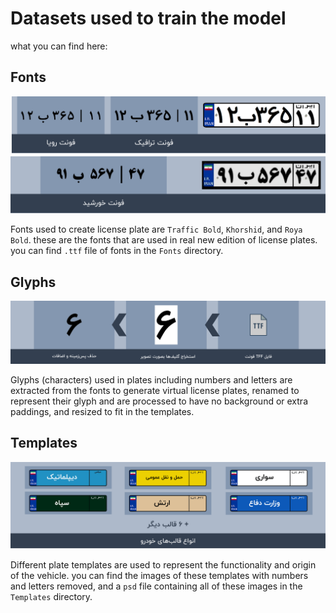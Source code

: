 # Datasets used to train the model

what you can find here:

## Fonts

![](../Assets/license_plate_fonts1.png)
![](../Assets/license_plate_fonts2.png)

Fonts used to create license plate are `Traffic Bold`, `Khorshid`, and `Roya Bold`. these are the fonts that are used in real new edition of license plates.
you can find `.ttf` file of fonts in the `Fonts` directory.

## Glyphs

![](../Assets/extracting_and_processing_glyphs.png)

Glyphs (characters) used in plates including numbers and letters are extracted from the fonts to generate virtual license plates, renamed to represent their glyph and are processed to have no background or extra paddings, and resized to fit in the templates.

## Templates

![](../Assets/plate_templates.png)

Different plate templates are used to represent the functionality and origin of the vehicle. you can find the images of these templates with numbers and letters removed, and a `psd` file containing all of these images in the `Templates` directory.